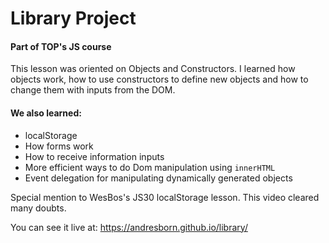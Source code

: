 # Library Project

#### Part of TOP's JS course

This lesson was oriented on Objects and Constructors. I learned how objects work, how to use constructors to define new objects and how to change them with inputs from the DOM.

#### We also learned:

- localStorage
- How forms work
- How to receive information inputs
- More efficient ways to do Dom manipulation using `innerHTML`
- Event delegation for manipulating dynamically generated objects

Special mention to WesBos's JS30 localStorage lesson. This video cleared many doubts.

You can see it live at: https://andresborn.github.io/library/
